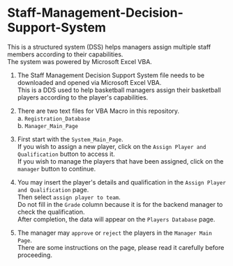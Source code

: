 # Staff-Management-Decision-Support-System
This is a structured system (DSS) helps managers assign multiple staff members according to their capabilities.  
The system was powered by Microsoft Excel VBA.


  1. The Staff Management Decision Support System file needs to be downloaded and opened via Microsoft Excel VBA.  
This is a DDS used to help basketball managers assign their basketball players according to the player's capabilities.

  2. There are two text files for VBA Macro in this repository.  
     a. `Registration_Database`  
     b. `Manager_Main_Page`

  3. First start with the `System_Main_Page`.  
     If you wish to assign a new player, click on the `Assign Player and Qualification` button to access it.  
     If you wish to manage the players that have been assigned, click on the `manager` button to continue.

  5. You may insert the player's details and qualification in the  `Assign Player and Qualification` page.  
     Then select `assign player to team`.  
     Do not fill in the `Grade` column because it is for the backend manager to check the qualification.  
     After completion, the data will appear on the `Players Database` page.

  6. The manager may `approve` or `reject` the players in the `Manager Main Page`.  
     There are some instructions on the page, please read it carefully before proceeding.
